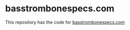 # basstrombonespecs.com

This repository has the code for [basstrombonespecs.com](https://www.basstrombonespecs.com/)